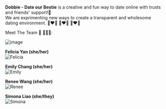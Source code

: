 **Dobbie - Date our Bestie** is a creative and fun way to date online with trusts and friends' support!💜\
We are exprimenting new ways to create a transparent and wholesome dating environment. 👨‍❤️‍👨 👩‍❤️‍👩 👩‍❤️‍👨

Meet The Team 💃 👩🏻‍💻:

![image](https://user-images.githubusercontent.com/61256385/155203962-d57c3e71-ade6-4536-8b99-71e245d13ae1.png)


**Felicia Yan (she/her)** \
![Felicia](https://media.discordapp.net/attachments/930542558269038652/936340729352061008/46704059-5F23-4140-855F-F56D471CAFF1.jpg?width=450&height=450)

**Emily Chang (she/her)** \
![Emily](https://media.discordapp.net/attachments/930542558269038652/936340440733610034/916189F3-66A7-428F-8F48-9E9698BDB69A.jpg?width=450&height=450)

**Renee Wang (she/her)** \
![Renee](https://media.discordapp.net/attachments/930542558269038652/936340293710659664/Screen_Shot_2021-08-04_at_10.59.25_PM.png?width=450&height=450)

**Simona Liao (she/they)** \
![Simona](https://media.discordapp.net/attachments/930542558269038652/941451361520865280/profile.jpeg?width=450&height=450)


